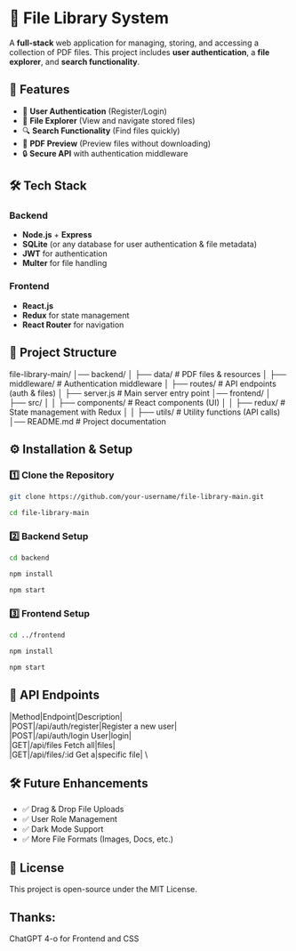 # 📂 File Library System

A **full-stack** web application for managing, storing, and accessing a collection of PDF files. This project includes **user authentication**, a **file explorer**, and **search functionality**.

## 🚀 Features

- 🔑 **User Authentication** (Register/Login)
- 📁 **File Explorer** (View and navigate stored files)
- 🔍 **Search Functionality** (Find files quickly)
- 📜 **PDF Preview** (Preview files without downloading)
- 🔒 **Secure API** with authentication middleware

## 🛠️ Tech Stack

### Backend
- **Node.js** + **Express**
- **SQLite** (or any database for user authentication & file metadata)
- **JWT** for authentication
- **Multer** for file handling

### Frontend
- **React.js**
- **Redux** for state management
- **React Router** for navigation

## 📂 Project Structure

file-library-main/ 
│── backend/ 
│ ├── data/ # PDF files & resources 
│ ├── middleware/ # Authentication middleware 
│ ├── routes/ # API endpoints (auth & files) 
│ ├── server.js # Main server entry point 
│── frontend/ 
│ ├── src/ 
│ │ ├── components/ # React components (UI) 
│ │ ├── redux/ # State management with Redux 
│ │ ├── utils/ # Utility functions (API calls) 
│── README.md # Project documentation

## ⚙️ Installation & Setup

### 1️⃣ Clone the Repository
```sh
git clone https://github.com/your-username/file-library-main.git
```
```sh
cd file-library-main
```
### 2️⃣ Backend Setup

```sh
cd backend
```
```sh
npm install
```
```sh
npm start
```
### 3️⃣ Frontend Setup

```sh
cd ../frontend
```
```sh
npm install
```
```sh
npm start
```

## 📜 API Endpoints

|Method|Endpoint|Description| \
|POST|/api/auth/register|Register a new user| \
|POST|/api/auth/login	User|login| \
|GET|/api/files	Fetch all|files| \
|GET|/api/files/:id	Get a|specific file| \

## 🛠️ Future Enhancements

- ✅ Drag & Drop File Uploads
- ✅ User Role Management
- ✅ Dark Mode Support
- ✅ More File Formats (Images, Docs, etc.)

## 📜 License
This project is open-source under the MIT License.

## Thanks:
ChatGPT 4-o for Frontend and CSS